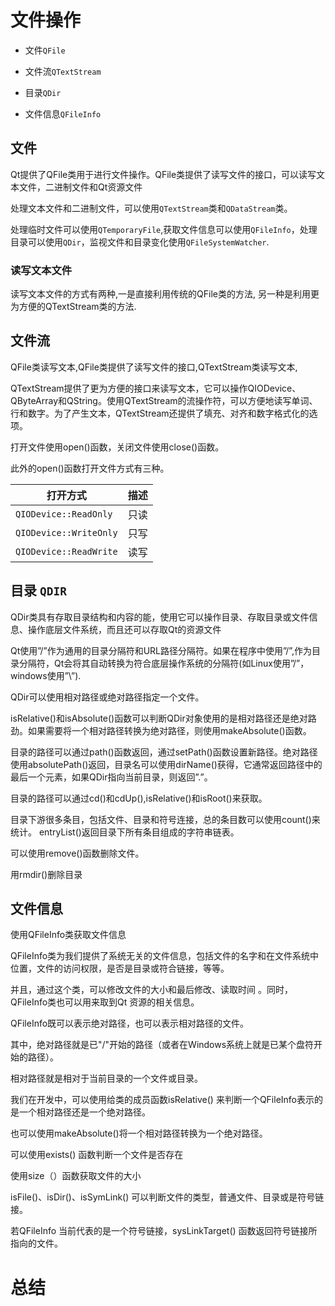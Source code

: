 # 文件操作

+ 文件``QFile``

+ 文件流``QTextStream``

+ 目录``QDir``

+ 文件信息`QFileInfo`

	

## 文件

Qt提供了QFile类用于进行文件操作。QFile类提供了读写文件的接口，可以读写文本文件，二进制文件和Qt资源文件

处理文本文件和二进制文件，可以使用``QTextStream``类和``QDataStream``类。

处理临时文件可以使用``QTemporaryFile``,获取文件信息可以使用``QFileInfo``，处理目录可以使用``QDir``，监视文件和目录变化使用``QFileSystemWatcher``.

### 读写文本文件

读写文本文件的方式有两种,一是直接利用传统的QFile类的方法, 另一种是利用更为方便的QTextStream类的方法.

## 文件流

QFile类读写文本,QFile类提供了读写文件的接口,QTextStream类读写文本,

QTextStream提供了更为方便的接口来读写文本，它可以操作QIODevice、QByteArray和QString。使用QTextStream的流操作符，可以方便地读写单词、行和数字。为了产生文本，QTextStream还提供了填充、对齐和数字格式化的选项。

打开文件使用open()函数，关闭文件使用close()函数。

此外的open()函数打开文件方式有三种。

| 打开方式               | 描述 |
| ---------------------- | ---- |
| `QIODevice::ReadOnly`  | 只读 |
| `QIODevice::WriteOnly` | 只写 |
| `QIODevice::ReadWrite` | 读写 |

## 目录 `QDIR`

QDir类具有存取目录结构和内容的能，使用它可以操作目录、存取目录或文件信息、操作底层文件系统，而且还可以存取Qt的资源文件

Qt使用”/”作为通用的目录分隔符和URL路径分隔符。如果在程序中使用”/”,作为目录分隔符，Qt会将其自动转换为符合底层操作系统的分隔符(如Linux使用”/”，windows使用”\”).

QDir可以使用相对路径或绝对路径指定一个文件。

isRelative()和isAbsolute()函数可以判断QDir对象使用的是相对路径还是绝对路劲。如果需要将一个相对路径转换为绝对路径，则使用makeAbsolute()函数。

目录的路径可以通过path()函数返回，通过setPath()函数设置新路径。绝对路径使用absolutePath()返回，目录名可以使用dirName()获得，它通常返回路径中的最后一个元素，如果QDir指向当前目录，则返回”.”。

目录的路径可以通过cd()和cdUp(),isRelative()和isRoot()来获取。

目录下游很多条目，包括文件、目录和符号连接，总的条目数可以使用count()来统计。
entryList()返回目录下所有条目组成的字符串链表。

可以使用remove()函数删除文件。

用rmdir()删除目录



## 文件信息

使用QFileInfo类获取文件信息

QFileInfo类为我们提供了系统无关的文件信息，包括文件的名字和在文件系统中位置，文件的访问权限，是否是目录或符合链接，等等。

并且，通过这个类，可以修改文件的大小和最后修改、读取时间
。同时，QFileInfo类也可以用来取到Qt 资源的相关信息。

QFileInfo既可以表示绝对路径，也可以表示相对路径的文件。

其中，绝对路径就是已"/"开始的路径（或者在Windows系统上就是已某个盘符开始的路径）。

相对路径就是相对于当前目录的一个文件或目录。

我们在开发中，可以使用给类的成员函数isRelative() 来判断一个QFileInfo表示的是一个相对路径还是一个绝对路径。

也可以使用makeAbsolute()将一个相对路径转换为一个绝对路径。

可以使用exists() 函数判断一个文件是否存在

使用size（）函数获取文件的大小

isFile()、isDir()、isSymLink() 可以判断文件的类型，普通文件、目录或是符号链接。 

若QFileInfo 当前代表的是一个符号链接，sysLinkTarget() 函数返回符号链接所指向的文件。





# 总结

